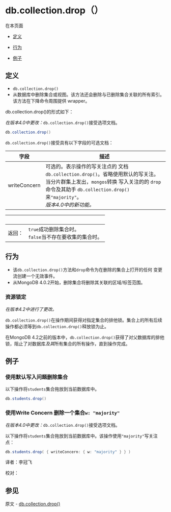 # [ ](#)db.collection.drop（）

[]()

在本页面

*   [定义](#definition)

*   [行为](#behavior)

*   [例子](#examples)

## <span id="definition">定义</span>

*   `db.collection.drop()`
   *   从数据库中删除集合或视图。该方法还会删除与已删除集合关联的所有索引。该方法在下降命令周围提供 wrapper。

db.collection.drop()的形式如下：

*在版本4.0中更改：*`db.collection.drop()`接受选项文档。

```powershell
db.collection.drop()
```
`db.collection.drop()`接受具有以下字段的可选文档：

| 字段         | 描述                                                         |
| ------------ | ------------------------------------------------------------ |
| writeConcern | 可选的。表示操作的写关注点的 文档`db.collection.drop()`。省略使用默认的写关注。<br />当分片群集上发出，`mongos`转换 写入关注的的 `drop`命令及其助手 `db.collection.drop()`来`"majority"`。<br />*版本4.0中的新功能。* |

| <br /> |                                                              |
| ------ | ------------------------------------------------------------ |
| 返回： | `true`成功删除集合时。 <br/> `false`当不存在要收集的集合时。 |

## <span id="behavior">行为</span>

- 该`db.collection.drop()`方法和`drop`命令为在删除的集合上打开的任何 变更流创建一个无效事件。
- 从MongoDB 4.0.2开始，删除集合将删除其关联的区域/标签范围。

### 资源锁定

*在版本4.2中进行了更改。*

`db.collection.drop()`在操作期间获得对指定集合的排他锁。集合上的所有后续操作都必须等到`db.collection.drop()`释放锁为止。

在MongoDB 4.2之前的版本中，`db.collection.drop()`获得了对父数据库的排他锁，阻止了对数据库*及其*所有集合的所有操作，直到操作完成。

## <span id="examples">例子</span>

### 使用默认写入问题删除集合

以下操作将`students`集合拖放到当前数据库中。

```powershell
db.students.drop()
```

### 使用Write Concern 删除一个集合`w: "majority"`

*在版本4.0中更改：*`db.collection.drop()`接受选项文档。

以下操作将`students`集合拖放到当前数据库中。该操作使用`"majority"`写关注点：

```powershell
db.students.drop( { writeConcern: { w: "majority" } } )
```



译者：李冠飞

校对：

## 参见

原文 - [db.collection.drop()]( https://docs.mongodb.com/manual/reference/method/db.collection.drop/ )

